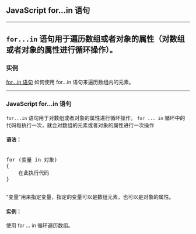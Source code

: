 ## JavaScript for...in 语句

------------------------------------
`for...in` 语句用于遍历数组或者对象的属性（对数组或者对象的属性进行循环操作）。
------------------------------------

### 实例
[for...in 语句](http://www.w3school.com.cn/tiy/t.asp?f=jseg_array_for_in)
  如何使用 for...in 语句来遍历数组内的元素。

-------------------------------------

### JavaScript for...in 语句

`for...in` 语句用于对数组或者对象的属性进行循环操作。
`for ... in` 循环中的代码每执行一次，就会对数组的元素或者对象的属性进行一次操作

#### 语法：

<pre>
<javascript>
for (变量 in 对象)
{
    在此执行代码
}
</javascript>
</pre>

“变量”用来指定变量，指定的变量可以是数组元素，也可以是对象的属性。

#### 实例：

使用 for ... in 循环遍历数组。

<pre>
<html>
<html>
<body>

<script type="text/javascript">
var x
var mycars = new Array()
mycars[0] = "Saab"
mycars[1] = "Volvo"
mycars[2] = "BMW"

for (x in mycars)
{
document.write(mycars[x] + "<br />")
}
</script>

</body>
</html>
</html>
</pre>
